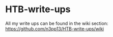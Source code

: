 # HTB-write-ups
All my write ups can be found in the wiki section: https://github.com/n3pp13/HTB-write-ups/wiki
